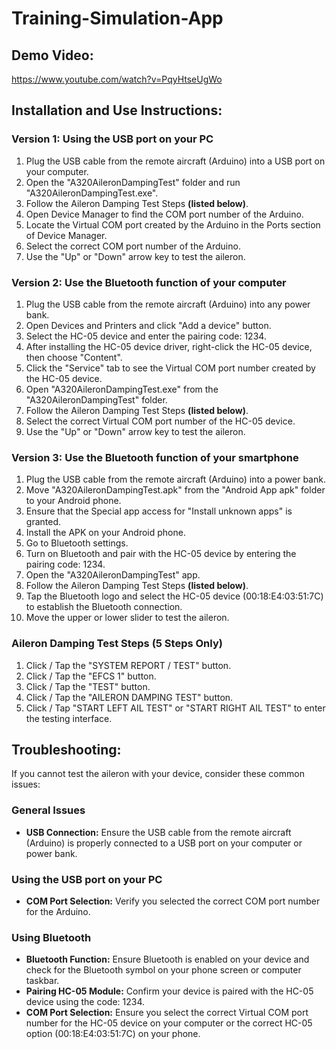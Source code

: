 # Training-Simulation-App

## Demo Video:
https://www.youtube.com/watch?v=PqyHtseUgWo

## Installation and Use Instructions:
### Version 1: Using the USB port on your PC
1. Plug the USB cable from the remote aircraft (Arduino) into a USB port on your computer.
2. Open the "A320AileronDampingTest" folder and run "A320AileronDampingTest.exe".
3. Follow the Aileron Damping Test Steps **(listed below)**.
4. Open Device Manager to find the COM port number of the Arduino.
5. Locate the Virtual COM port created by the Arduino in the Ports section of Device Manager.
6. Select the correct COM port number of the Arduino.
7. Use the "Up" or "Down" arrow key to test the aileron.

### Version 2: Use the Bluetooth function of your computer
1. Plug the USB cable from the remote aircraft (Arduino) into any power bank.
2. Open Devices and Printers and click "Add a device" button.
3. Select the HC-05 device and enter the pairing code: 1234.
4. After installing the HC-05 device driver, right-click the HC-05 device, then choose "Content".
5. Click the "Service" tab to see the Virtual COM port number created by the HC-05 device.
6. Open "A320AileronDampingTest.exe" from the "A320AileronDampingTest" folder.
7. Follow the Aileron Damping Test Steps **(listed below)**.
8. Select the correct Virtual COM port number of the HC-05 device.
9. Use the "Up" or "Down" arrow key to test the aileron.

### Version 3: Use the Bluetooth function of your smartphone
1. Plug the USB cable from the remote aircraft (Arduino) into a power bank.
2. Move "A320AileronDampingTest.apk" from the "Android App apk" folder to your Android phone.
3. Ensure that the Special app access for "Install unknown apps" is granted.
4. Install the APK on your Android phone.
5. Go to Bluetooth settings.
6. Turn on Bluetooth and pair with the HC-05 device by entering the pairing code: 1234.
7. Open the "A320AileronDampingTest" app.
8. Follow the Aileron Damping Test Steps **(listed below)**.
9. Tap the Bluetooth logo and select the HC-05 device (00:18:E4:03:51:7C) to establish the Bluetooth connection.
10. Move the upper or lower slider to test the aileron.

### Aileron Damping Test Steps (5 Steps Only)
1. Click / Tap the "SYSTEM REPORT / TEST" button.
2. Click / Tap the "EFCS 1" button.
3. Click / Tap the "TEST" button.
4. Click / Tap the "AILERON DAMPING TEST" button.
5. Click / Tap "START LEFT AIL TEST" or "START RIGHT AIL TEST" to enter the testing interface.

## Troubleshooting:
If you cannot test the aileron with your device, consider these common issues:
### General Issues
- **USB Connection:** Ensure the USB cable from the remote aircraft (Arduino) is properly connected to a USB port on your computer or power bank.
### Using the USB port on your PC
- **COM Port Selection:** Verify you selected the correct COM port number for the Arduino.
### Using Bluetooth
- **Bluetooth Function:** Ensure Bluetooth is enabled on your device and check for the Bluetooth symbol on your phone screen or computer taskbar.
- **Pairing HC-05 Module:** Confirm your device is paired with the HC-05 device using the code: 1234.
- **COM Port Selection:** Ensure you select the correct Virtual COM port number for the HC-05 device on your computer or the correct HC-05 option (00:18:E4:03:51:7C) on your phone.
